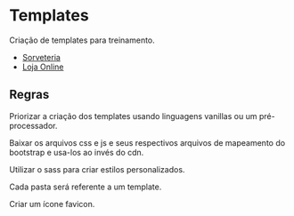 # Templates
Criação de templates para treinamento.

* [Sorveteria](https://ramonbosi.github.io/Templates/sorveteria/index.html)
* [Loja Online](https://ramonbosi.github.io/Templates/loja/index.html)

## Regras
Priorizar a criação dos templates usando linguagens vanillas ou um pré-processador.

Baixar os arquivos css e js e seus respectivos arquivos de mapeamento do bootstrap e usa-los ao invés do cdn.

Utilizar o sass para criar estilos personalizados.

Cada pasta será referente a um template.

Criar um ícone favicon.